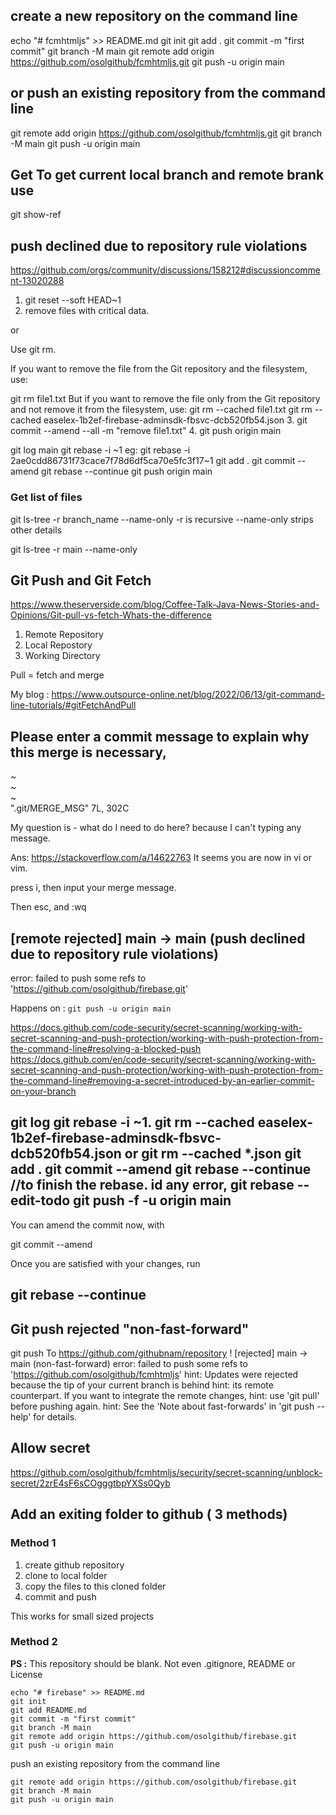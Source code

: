 ## create a new repository on the command line

echo "# fcmhtmljs" >> README.md
git init
git add .
git commit -m "first commit"
git branch -M main
git remote add origin https://github.com/osolgithub/fcmhtmljs.git
git push -u origin main

## or push an existing repository from the command line

git remote add origin https://github.com/osolgithub/fcmhtmljs.git
git branch -M main
git push -u origin main

## Get To get current local branch and remote brank use

git show-ref

## push declined due to repository rule violations
https://github.com/orgs/community/discussions/158212#discussioncomment-13020288

1. git reset --soft HEAD~1
2. remove files with critical data.

or


Use git rm.

If you want to remove the file from the Git repository and the filesystem, use:
 
git rm file1.txt
But if you want to remove the file only from the Git repository and not remove it from the filesystem, use: 
git rm --cached file1.txt
git rm --cached easelex-1b2ef-firebase-adminsdk-fbsvc-dcb520fb54.json
3. git commit --amend --all -m "remove file1.txt"
4. git push origin main


git log main
git rebase -i <COMMIT-ID>~1
eg: git rebase -i 2ae0cdd86731f73cace7f78d6df5ca70e5fc3f17~1
git add .
git commit --amend
git rebase --continue
git push origin main

### Get list of files

git ls-tree -r branch_name --name-only
-r is recursive
--name-only strips other details

git ls-tree -r main --name-only


## Git Push and Git Fetch

https://www.theserverside.com/blog/Coffee-Talk-Java-News-Stories-and-Opinions/Git-pull-vs-fetch-Whats-the-difference


1. Remote Repository
2. Local Repostory
3. Working Directory

Pull = fetch and merge

My blog : https://www.outsource-online.net/blog/2022/06/13/git-command-line-tutorials/#gitFetchAndPull


## Please enter a commit message to explain why this merge is necessary,
~                                                                               
~                                                                               
~                                                                               
".git/MERGE_MSG" 7L, 302C

My question is - what do I need to do here? because I can't typing any message.

Ans: https://stackoverflow.com/a/14622763
It seems you are now in vi or vim.

press i, then input your merge message.

Then esc, and :wq


## [remote rejected] main -> main (push declined due to repository rule violations)
error: failed to push some refs to 'https://github.com/osolgithub/firebase.git'

Happens on : `git push -u origin main`


 https://docs.github.com/code-security/secret-scanning/working-with-secret-scanning-and-push-protection/working-with-push-protection-from-the-command-line#resolving-a-blocked-push
https://docs.github.com/en/code-security/secret-scanning/working-with-secret-scanning-and-push-protection/working-with-push-protection-from-the-command-line#removing-a-secret-introduced-by-an-earlier-commit-on-your-branch

git log
git rebase -i <COMMIT-ID>~1.
git rm --cached easelex-1b2ef-firebase-adminsdk-fbsvc-dcb520fb54.json or git rm --cached *.json
git add .
git commit --amend
git rebase --continue  //to finish the rebase. id any error, git rebase --edit-todo
git push -f -u origin main
-------------------------------------
You can amend the commit now, with

  git commit --amend

Once you are satisfied with your changes, run

  git rebase --continue
  ---------------------
  ## Git push rejected "non-fast-forward"
  
  git push
To https://github.com/githubnam/repository
 ! [rejected]        main -> main (non-fast-forward)
error: failed to push some refs to 'https://github.com/osolgithub/fcmhtmljs'
hint: Updates were rejected because the tip of your current branch is behind
hint: its remote counterpart. If you want to integrate the remote changes,
hint: use 'git pull' before pushing again.
hint: See the 'Note about fast-forwards' in 'git push --help' for details.

## Allow secret
 https://github.com/osolgithub/fcmhtmljs/security/secret-scanning/unblock-secret/2zrE4sF6sCOgggtbpYXSs0Qyb

## Add an exiting folder to github ( 3 methods)

### Method 1

1. create github repository
2. clone to local folder
3. copy the files to this cloned folder
4. commit and push

This works for small sized projects

### Method 2

**PS :** This repository should be blank. Not even .gitignore, README or License


```
echo "# firebase" >> README.md
git init
git add README.md
git commit -m "first commit"
git branch -M main
git remote add origin https://github.com/osolgithub/firebase.git
git push -u origin main
```

push an existing repository from the command line

```
git remote add origin https://github.com/osolgithub/firebase.git
git branch -M main
git push -u origin main
```

